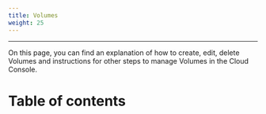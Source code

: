 ```yaml
---
title: Volumes
weight: 25
---
```

___
On this page, you can find an explanation of how to create, edit, delete Volumes and instructions for other steps to manage Volumes in the Cloud Console.

# Table of contents